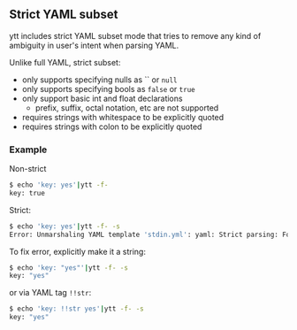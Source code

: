 ## Strict YAML subset

ytt includes strict YAML subset mode that tries to remove any kind of ambiguity in user's intent when parsing YAML.

Unlike full YAML, strict subset:

- only supports specifying nulls as `` or `null`
- only supports specifying bools as `false` or `true`
- only support basic int and float declarations
  - prefix, suffix, octal notation, etc are not supported
- requires strings with whitespace to be explicitly quoted
- requires strings with colon to be explicitly quoted

### Example

Non-strict

```bash
$ echo 'key: yes'|ytt -f-
key: true
```

Strict:

```bash
$ echo 'key: yes'|ytt -f- -s
Error: Unmarshaling YAML template 'stdin.yml': yaml: Strict parsing: Found 'yes' ambigious (could be !!str or !!bool)
```

To fix error, explicitly make it a string:

```bash
$ echo 'key: "yes"'|ytt -f- -s
key: "yes"
```

or via YAML tag `!!str`:

```bash
$ echo 'key: !!str yes'|ytt -f- -s
key: "yes"
```
